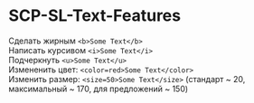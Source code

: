 # SCP-SL-Text-Features
Сделать жирным ```<b>Some Text</b>```\
Написать курсивом ```<i>Some Text</i>```\
Подчеркнуть ```<u>Some Text</u>```\
Измененить цвет: ```<color=red>Some Text</color>```\
Изменить размер: ```<size=50>Some Text</size>``` (стандарт ~ 20, максимальный ~ 170, для предложений ~ 150)
